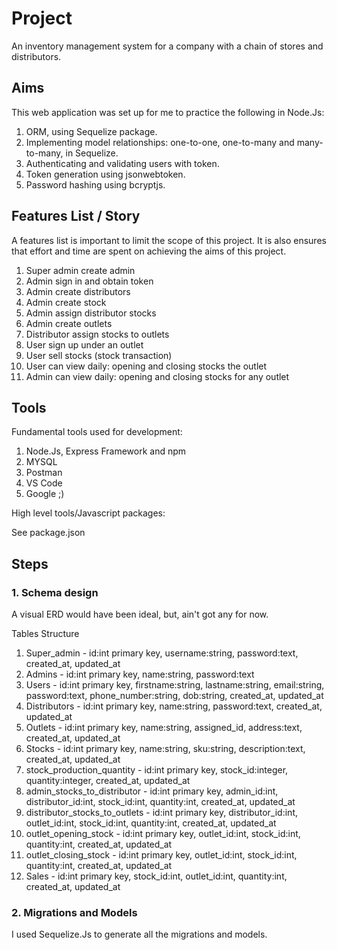 # Project

An inventory management system for a company with a chain of stores and distributors.

## Aims

This web application was set up for me to practice the following in Node.Js:

1. ORM, using Sequelize package.
2. Implementing model relationships: one-to-one, one-to-many and many-to-many, in Sequelize.
3. Authenticating and validating users with token.
4. Token generation using jsonwebtoken.
5. Password hashing using bcryptjs.

## Features List / Story

A features list is important to limit the scope of this project.
It is also ensures that effort and time are spent on achieving the aims of this project.

1. Super admin create admin
2. Admin sign in and obtain token
3. Admin create distributors
4. Admin create stock
5. Admin assign distributor stocks
6. Admin create outlets
7. Distributor assign stocks to outlets
8. User sign up under an outlet
9. User sell stocks (stock transaction)
10. User can view daily: opening and closing stocks the outlet
11. Admin can view daily: opening and closing stocks for any outlet

## Tools

Fundamental tools used for development:

1. Node.Js, Express Framework and npm
2. MYSQL
3. Postman
4. VS Code
5. Google ;)

High level tools/Javascript packages:

See package.json

## Steps

### 1. Schema design

A visual ERD would have been ideal, but, ain't got any for now.

Tables Structure

1. Super_admin - id:int primary key, username:string, password:text, created_at, updated_at
2. Admins - id:int primary key, name:string, password:text
3. Users - id:int primary key, firstname:string, lastname:string, email:string, password:text, phone_number:string, dob:string, created_at, updated_at
4. Distributors - id:int primary key, name:string, password:text, created_at, updated_at
5. Outlets - id:int primary key, name:string, assigned_id, address:text, created_at, updated_at
6. Stocks - id:int primary key, name:string, sku:string, description:text, created_at, updated_at
7. stock_production_quantity - id:int primary key, stock_id:integer, quantity:integer, created_at, updated_at
8. admin_stocks_to_distributor - id:int primary key, admin_id:int, distributor_id:int, stock_id:int,  quantity:int, created_at, updated_at
9. distributor_stocks_to_outlets - id:int primary key, distributor_id:int, outlet_id:int, stock_id:int,  quantity:int, created_at, updated_at
10. outlet_opening_stock - id:int primary key, outlet_id:int, stock_id:int, quantity:int, created_at, updated_at
11. outlet_closing_stock - id:int primary key, outlet_id:int, stock_id:int, quantity:int, created_at, updated_at
12. Sales - id:int primary key, stock_id:int, outlet_id:int, quantity:int, created_at, updated_at

### 2. Migrations and Models

I used Sequelize.Js to generate all the migrations and models.
